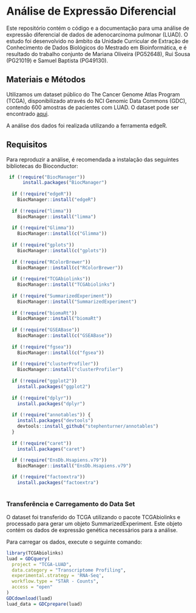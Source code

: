 # Análise de Expressão Diferencial

Este repositório contém o código e a documentação para uma análise de expressão diferencial de dados de adenocarcinoma pulmonar (LUAD). O estudo foi desenvolvido no âmbito da Unidade Curricular de Extração de Conhecimento de Dados Biológicos do Mestrado em Bioinformática, e é resultado do trabalho conjunto de Mariana Oliveira (PG52648), Rui Sousa (PG21019) e Samuel Baptista (PG49130).


## Materiais e Métodos

Utilizamos um dataset público do The Cancer Genome Atlas Program (TCGA), disponibilizado através do NCI Genomic Data Commons (GDC), contendo 600 amostras de pacientes com LUAD. O dataset pode ser encontrado [aqui](https://portal.gdc.cancer.gov/projects/TCGA-LUAD). 

A análise dos dados foi realizada utilizando a ferramenta edgeR.

## Requisitos

Para reproduzir a análise, é recomendada a instalação das seguintes bibliotecas do Bioconductor: 

```R
 if (!require("BiocManager"))
      install.packages("BiocManager")
  
  if (!require("edgeR"))
    BiocManager::install("edgeR")
  
  if (!require("limma"))
    BiocManager::install("limma")
  
  if (!require("Glimma"))
    BiocManager::install(c("Glimma"))
  
  if (!require("gplots"))
    BiocManager::install(c("gplots"))
  
  if (!require("RColorBrewer"))
    BiocManager::install(c("RColorBrewer"))
  
  if (!require("TCGAbiolinks"))
    BiocManager::install("TCGAbiolinks")
  
  if (!require("SummarizedExperiment"))
    BiocManager::install("SummarizedExperiment")
  
  if (!require("biomaRt"))
    BiocManager::install("biomaRt")
  
  if (!require("GSEABase"))
    BiocManager::install(c("GSEABase"))
  
  if (!require("fgsea"))
    BiocManager::install(c("fgsea"))
  
  if (!require("clusterProfiler"))
    BiocManager::install("clusterProfiler")
  
  if (!require("ggplot2"))
    install.packages("ggplot2")
  
  if (!require("dplyr"))
    install.packages("dplyr")
  
  if (!require("annotables")) {
    install.packages("devtools")
    devtools::install_github("stephenturner/annotables")
  }
  
  if (!require("caret"))
    install.packages("caret")
  
  if (!require("EnsDb.Hsapiens.v79"))
    BiocManager::install("EnsDb.Hsapiens.v79")

  if (!require("factoextra"))
    install.packages("factoextra")
  
```

### Transferência e Carregamento do Data Set

O dataset foi transferido do TCGA utilizando o pacote TCGAbiolinks e processado para gerar um objeto SummarizedExperiment. Este objeto contém os dados de expressão genética necessários para a análise.

Para carregar os dados, execute o seguinte comando:

```R
library(TCGAbiolinks)
luad = GDCquery( 
  project = "TCGA-LUAD",
  data.category = "Transcriptome Profiling",
  experimental.strategy = 'RNA-Seq',
  workflow.type = "STAR - Counts",
  access = "open"
)
GDCdownload(luad)
luad_data = GDCprepare(luad)
```
